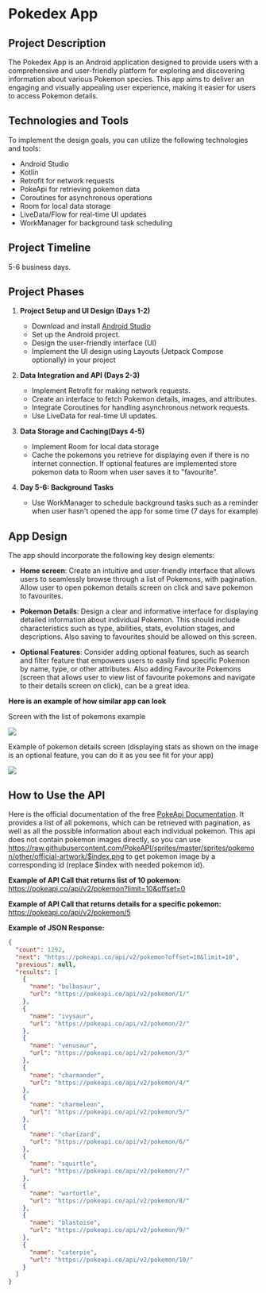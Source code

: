 # Pokedex App

## Project Description
The Pokedex App is an Android application designed to provide users with a comprehensive and user-friendly platform for exploring and discovering information about various Pokemon species. This app aims to deliver an engaging and visually appealing user experience, making it easier for users to access Pokemon details.

## Technologies and Tools
To implement the design goals, you can utilize the following technologies and tools:

- Android Studio
- Kotlin
- Retrofit for network requests
- PokeApi for retrieving pokemon data
- Coroutines for asynchronous operations
- Room for local data storage
- LiveData/Flow for real-time UI updates
- WorkManager for background task scheduling

## Project Timeline
5-6 business days.

## Project Phases
1. **Project Setup and UI Design (Days 1-2)**
   - Download and install [Android Studio](https://developer.android.com/studio)
   - Set up the Android project.
   - Design the user-friendly interface (UI)
   - Implement the UI design using Layouts (Jetpack Compose optionally) in your project

2. **Data Integration and API (Days 2-3)**
   - Implement Retrofit for making network requests.
   - Create an interface to fetch Pokemon details, images, and attributes.
   - Integrate Coroutines for handling asynchronous network requests.
   - Use LiveData for real-time UI updates.

3. **Data Storage and Caching(Days 4-5)**
   - Implement Room for local data storage
   - Cache the pokemons you retrieve for displaying even if there is no internet connection. If optional features are implemented store pokemon data to Room when user saves it to "favourite".

4. **Day 5-6: Background Tasks**
   - Use WorkManager to schedule background tasks such as a reminder when user hasn't opened the app for some time (7 days for example)

## App Design
The app should incorporate the following key design elements:

- **Home screen**: Create an intuitive and user-friendly interface that allows users to seamlessly browse through a list of Pokemons, with pagination. Allow user to open pokemon details screen on click and save pokemon to favourites.

- **Pokemon Details**: Design a clear and informative interface for displaying detailed information about individual Pokemon. This should include characteristics such as type, abilities, stats, evolution stages, and descriptions. Also saving to favourites should be allowed on this screen.

- **Optional Features**: Consider adding optional features, such as search and filter feature that empowers users to easily find specific Pokemon by name, type, or other attributes. Also
  adding Favourite Pokemons (screen that allows user to view list of favourite pokemons and navigate to their details screen on click), can be a great idea.

**Here is an example of how similar app can look**

Screen with the list of pokemons example

![](pokemon_list_screen.png)

Example of pokemon details screen (displaying stats as shown on the image is an optional feature, you can do it as you see fit for your app)

![](pokemon_details_screen.png)

## How to Use the API
Here is the official documentation of the free [PokeApi Documentation](https://pokeapi.co/docs/v2). It provides a list of all pokemons, which can be retrieved with pagination, as well as all the possible information about each individual pokemon.
This api does not contain pokemon images directly, so you can use https://raw.githubusercontent.com/PokeAPI/sprites/master/sprites/pokemon/other/official-artwork/$index.png to get pokemon image by a corresponding id (replace $index with needed pokemon id).

**Example of API Call that returns list of 10 pokemon:** https://pokeapi.co/api/v2/pokemon?limit=10&offset=0


**Example of API Call that returns details for a specific pokemon:** https://pokeapi.co/api/v2/pokemon/5

**Example of JSON Response:**
```json
{
  "count": 1292,
  "next": "https://pokeapi.co/api/v2/pokemon?offset=10&limit=10",
  "previous": null,
  "results": [
    {
      "name": "bulbasaur",
      "url": "https://pokeapi.co/api/v2/pokemon/1/"
    },
    {
      "name": "ivysaur",
      "url": "https://pokeapi.co/api/v2/pokemon/2/"
    },
    {
      "name": "venusaur",
      "url": "https://pokeapi.co/api/v2/pokemon/3/"
    },
    {
      "name": "charmander",
      "url": "https://pokeapi.co/api/v2/pokemon/4/"
    },
    {
      "name": "charmeleon",
      "url": "https://pokeapi.co/api/v2/pokemon/5/"
    },
    {
      "name": "charizard",
      "url": "https://pokeapi.co/api/v2/pokemon/6/"
    },
    {
      "name": "squirtle",
      "url": "https://pokeapi.co/api/v2/pokemon/7/"
    },
    {
      "name": "wartortle",
      "url": "https://pokeapi.co/api/v2/pokemon/8/"
    },
    {
      "name": "blastoise",
      "url": "https://pokeapi.co/api/v2/pokemon/9/"
    },
    {
      "name": "caterpie",
      "url": "https://pokeapi.co/api/v2/pokemon/10/"
    }
  ]
}
```








